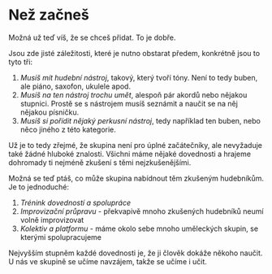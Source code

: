 # Než začneš

Možná už teď víš, že se chceš přidat. To je dobře. 

Jsou zde jisté záležitosti, které je nutno obstarat předem, konkrétně jsou to tyto tři:

1. _Musíš mít hudební nástroj_, takový, který tvoří tóny. Není to tedy buben, ale piáno, saxofon, ukulele apod.
2. _Musíš na ten nástroj trochu umět_, alespoň pár akordů nebo nějakou stupnici. Prostě se s nástrojem musíš seznámit a naučit se na něj nějakou písničku.
3. _Musíš si pořídit nějaký perkusní nástroj_, tedy například ten buben, nebo něco jiného z této kategorie.

Už je to tedy zřejmé, že skupina není pro úplné začátečníky, ale nevyžaduje také žádné hluboké znalosti. Všichni máme nějaké dovednosti a hrajeme dohromady ti nejméně zkušení s těmi nejzkušenějšími.  
 

Možná se teď ptáš, co může skupina nabídnout těm zkušeným hudebníkům. Je to jednoduché:

1. _Trénink dovedností a spolupráce_
2. _Improvizační průpravu_ - překvapivě mnoho zkušených hudebníků neumí volně improvizovat
3. _Kolektiv a platformu_ - máme okolo sebe mnoho uměleckých skupin, se kterými spolupracujeme

Nejvyšším stupněm každé dovednosti je, že ji člověk dokáže někoho naučit. U nás ve skupině se učíme navzájem, takže se učíme i učit.

